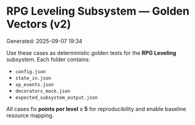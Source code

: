 # RPG Leveling Subsystem — Golden Vectors (v2)
Generated: 2025-09-07 19:34

Use these cases as deterministic golden tests for the **RPG Leveling** subsystem.
Each folder contains:
- `config.json`
- `state_in.json`
- `xp_events.json`
- `decorators_mock.json`
- `expected_subsystem_output.json`

All cases fix **points per level = 5** for reproducibility and enable baseline resource mapping.
